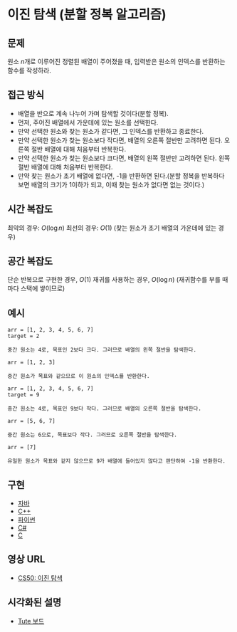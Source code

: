 # 이진 탐색 (분할 정복 알고리즘)

## 문제

원소 $n$개로 이루어진 정렬된 배열이 주어졌을 때, 입력받은 원소의 인덱스를 반환하는 함수를 작성하라.

## 접근 방식

- 배열을 반으로 계속 나누어 가며 탐색할 것이다(분할 정복).
- 먼저, 주어진 배열에서 가운데에 있는 원소를 선택한다.
- 만약 선택한 원소와 찾는 원소가 같다면, 그 인덱스를 반환하고 종료한다.
- 만약 선택한 원소가 찾는 원소보다 작다면, 배열의 오른쪽 절반만 고려하면 된다. 오른쪽 절반 배열에 대해 처음부터 반복한다.
- 만약 선택한 원소가 찾는 원소보다 크다면, 배열의 왼쪽 절반만 고려하면 된다. 왼쪽 절반 배열에 대해 처음부터 반복한다.
- 만약 찾는 원소가 초기 배열에 없다면, -1을 반환하면 된다.(분할 정복을 반복하다 보면 배열의 크기가 1이하가 되고, 이때 찾는 원소가 없다면 없는 것이다.) 
  
## 시간 복잡도

최악의 경우: $O(\log n)$
최선의 경우: $O(1)$
(찾는 원소가 초기 배열의 가운데에 있는 경우)

## 공간 복잡도

단순 반복으로 구현한 경우, $O(1)$
재귀를 사용하는 경우, $O(\log n)$
(재귀함수를 부를 때마다 스택에 쌓이므로)

## 예시

```
arr = [1, 2, 3, 4, 5, 6, 7]
target = 2

중간 원소는 4로, 목표인 2보다 크다. 그러므로 배열의 왼쪽 절반을 탐색한다.

arr = [1, 2, 3]

중간 원소가 목표와 같으므로 이 원소의 인덱스를 반환한다.
```

```
arr = [1, 2, 3, 4, 5, 6, 7]
target = 9

중간 원소는 4로, 목표인 9보다 작다. 그러므로 배열의 오른쪽 절반을 탐색한다.

arr = [5, 6, 7]

중간 원소는 6으로, 목표보다 작다. 그러므로 오른쪽 절반을 탐색한다.

arr = [7]

유일한 원소가 목표와 같지 않으므로 9가 배열에 들어있지 않다고 판단하여 -1을 반환한다.
```

## 구현

- [자바](https://github.com/CloudArmor/Java/blob/master/src/main/java/com/thealgorithms/searches/BinarySearch.java)
- [C++](https://github.com/CloudArmor/C-Plus-Plus/blob/master/Search/Binary%20Search.cpp)
- [파이썬](https://github.com/CloudArmor/PyAlgorithms/blob/master/searches/binary_search.py)
- [C#](https://github.com/CloudArmor/C-Sharp/blob/master/Algorithms/Search/BinarySearcher.cs)
- [C](https://github.com/CloudArmor/C/blob/master/searching/Binary_Search.c)

## 영상 URL

- [CS50: 이진 탐색](https://www.youtube.com/watch?v=5xlIPT1FRcA)

## 시각화된 설명

- [Tute 보드](https://boardhub.github.io/tute/?wd=binarySearchAlgo2)
